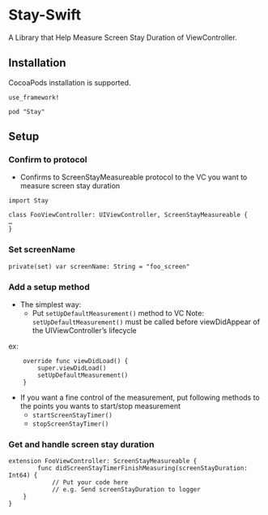 # Stay-Swift
A Library that Help Measure Screen Stay Duration of ViewController.

## Installation

CocoaPods installation is supported.

```
use_framework!

pod "Stay"
```

## Setup
### Confirm to protocol
- Confirms to ScreenStayMeasureable protocol to the VC you want to measure screen stay duration

```
import Stay

class FooViewController: UIViewController, ScreenStayMeasureable {
…
}

```

### Set screenName

```
private(set) var screenName: String = "foo_screen"
```

### Add a setup method
- The simplest way: 
    - Put `setUpDefaultMeasurement()` method to VC 
Note: `setUpDefaultMeasurement()` must be called before viewDidAppear of the UIViewController’s lifecycle

ex: 
```
    override func viewDidLoad() {
        super.viewDidLoad()
        setUpDefaultMeasurement()
    }
```

- If you want a fine control of the measurement, put following methods to the points you wants to start/stop measurement
    - `startScreenStayTimer()`
    - `stopScreenStayTimer()`


### Get and handle screen stay duration

```
extension FooViewController: ScreenStayMeasureable {
        func didScreenStayTimerFinishMeasuring(screenStayDuration: Int64) {
            // Put your code here
            // e.g. Send screenStayDuration to logger
    }
}
```

